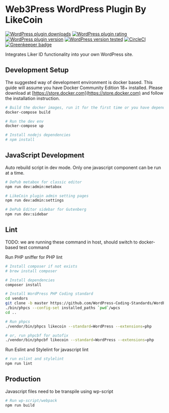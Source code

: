 # Web3Press WordPress Plugin By LikeCoin

[![WordPress plugin downloads](https://img.shields.io/wordpress/plugin/dt/likecoin.svg)](https://wordpress.org/plugins/likecoin/)
[![WordPress plugin rating](https://img.shields.io/wordpress/plugin/r/likecoin.svg)](https://wordpress.org/plugins/likecoin/)
[![WordPress plugin version](https://img.shields.io/wordpress/plugin/v/likecoin.svg)](https://wordpress.org/plugins/likecoin/)
[![WordPress version tested](https://img.shields.io/wordpress/v/likecoin.svg)](https://wordpress.org/plugins/likecoin/)
[![CircleCI](https://circleci.com/gh/likecoin/likecoin-wordpress.svg?style=svg)](https://circleci.com/gh/likecoin/likecoin-wordpress)
[![Greenkeeper badge](https://badges.greenkeeper.io/likecoin/likecoin-wordpress.svg)](https://greenkeeper.io/)

Integrates Liker ID functionality into your own WordPress site.

## Development Setup

The suggested way of development environment is docker based. This guide will
assume you have Docker Community Edition 18+ installed. Please download at
[https://store.docker.com](https://store.docker.com) and follow the
installation instruction.

``` bash
# Build the docker images, run it for the first time or you have dependency updates
docker-compose build

# Run the dev env
docker-compose up

# Install nodejs dependencies
# npm install
```

## JavaScript Development
Auto rebuild script in dev mode. Only one javascript component can be run at a time.
``` bash
# DePub metabox for classic editor
npm run dev:admin:metabox

# LikeCoin plugin admin setting pages
npm run dev:admin:settings

# DePub Editor sidebar for Gutenberg
npm run dev:sidebar
```


## Lint
TODO: we are running these command in host, should switch to docker-based test command

Run PHP sniffer for PHP lint
``` bash
# Install composer if not exists
# brew install composer

# Install dependencies
composer install

# Install WordPress PHP Coding standard
cd vendors
git clone -b master https://github.com/WordPress-Coding-Standards/WordPress-Coding-Standards.git ./wpcs
./bin/phpcs --config-set installed_paths `pwd`/wpcs
cd ..

# Run phpcs
./vendor/bin/phpcs likecoin --standard=WordPress --extensions=php

# or, run phpcbf for autofix
./vendor/bin/phpcbf likecoin --standard=WordPress --extensions=php
```

Run Eslint and Stylelint for javascript lint
``` bash
# run eslint and stylelint
npm run lint
```

## Production

Javascript files need to be transpile using wp-script

``` bash
# Run wp-script/webpack
npm run build
```
